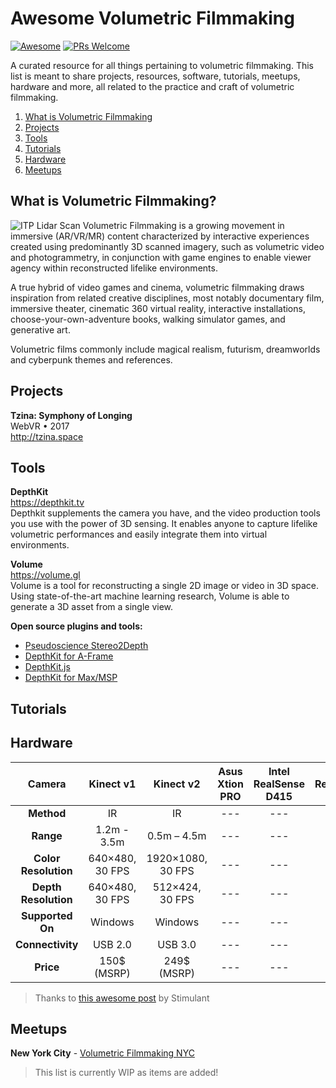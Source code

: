 # Awesome Volumetric Filmmaking
[![Awesome](https://awesome.re/badge-flat.svg)](https://awesome.re)
[![PRs Welcome](https://img.shields.io/badge/PRs-welcome-brightgreen.svg?style=flat-square)](http://makeapullrequest.com)

A curated resource for all things pertaining to volumetric filmmaking. This list is meant to share projects, resources, software, tutorials, meetups, hardware and more, all related to the practice and craft of volumetric filmmaking.

1. [What is Volumetric Filmmaking](#what-is-volumetric-filmmaking)
1. [Projects](#projects)
1. [Tools](#tools)
1. [Tutorials](#tutorials)
1. [Hardware](#hardware)
1. [Meetups](#meetups)


## What is Volumetric Filmmaking?
![ITP Lidar Scan](https://github.com/juniorxsound/awesome-volumetric-filmmaking/blob/master/images/lidar_slim.png)
Volumetric Filmmaking is a growing movement in immersive (AR/VR/MR) content characterized by interactive experiences created using predominantly 3D scanned imagery, such as volumetric video and photogrammetry, in conjunction with game engines to enable viewer agency within reconstructed lifelike environments.

A true hybrid of video games and cinema, volumetric filmmaking draws inspiration from related creative disciplines, most notably documentary film, immersive theater, cinematic 360 virtual reality, interactive installations, choose-your-own-adventure books, walking simulator games, and generative art.

Volumetric films commonly include magical realism, futurism, dreamworlds and cyberpunk themes and references.

## Projects
**Tzina: Symphony of Longing**  
WebVR • 2017  
http://tzina.space  



## Tools
**DepthKit**  
https://depthkit.tv  
Depthkit supplements the camera you have, and the video production tools you use with the power of 3D sensing. It enables anyone to capture lifelike volumetric performances and easily integrate them into virtual environments.

**Volume**  
https://volume.gl  
Volume is a tool for reconstructing a single 2D image or video in 3D space. Using state-of-the-art machine learning research, Volume is able to generate a 3D asset from a single view.

**Open source plugins and tools:**
- [Pseudoscience Stereo2Depth](https://www.reddit.com/r/6DoF/comments/7t077j/stereo2depth_batch_processing_an_image_sequence/)
- [DepthKit for A-Frame](https://github.com/juniorxsound/DepthKit-A-Frame)
- [DepthKit.js](https://github.com/juniorxsound/DepthKit.js)
- [DepthKit for Max/MSP](https://github.com/juniorxsound/DepthKit-for-Max)

## Tutorials

## Hardware

|Camera|Kinect v1|Kinect v2|Asus Xtion PRO|Intel RealSense D415|Intel RealSense D435|StereoLabs ZED|
|:-------------:|:-------------:|:-----:|:---:|:---:|:---:|:---:|
| **Method** |IR|IR|---|---|---|---|
| **Range** |1.2m - 3.5m|0.5m – 4.5m|---|---|---|---|---|
| **Color Resolution** |640×480, 30 FPS|1920×1080, 30 FPS|---|---|---|---|
| **Depth Resolution** |640×480, 30 FPS|512×424, 30 FPS|---|---|---|---|
| **Supported On** |Windows|Windows|---|---|---|---|
| **Connectivity** |USB 2.0|USB 3.0|---|---|---|---|---|
| **Price** |150$ (MSRP)|249$ (MSRP)|---|---|---|

> Thanks to [this awesome post](https://stimulant.com/depth-sensor-shootout-2/) by Stimulant

## Meetups
**New York City** - [Volumetric Filmmaking NYC](https://www.meetup.com/volumetric_filmmakers_vfnyc/)




> This list is currently WIP as items are added!
